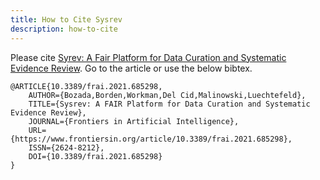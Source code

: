 ```yaml
---
title: How to Cite Sysrev
description: how-to-cite
---
```

Please cite [Syrev: A Fair Platform for Data Curation and Systematic
Evidence
Review](https://www.frontiersin.org/articles/10.3389/frai.2021.685298/full?&utm_source=Email_to_authors_&utm_medium=Email&utm_content=T1_11.5e1_author&utm_campaign=Email_publication&field=&journalName=Frontiers_in_Artificial_Intelligence&id=685298).
Go to the article or use the below bibtex.

      
    @ARTICLE{10.3389/frai.2021.685298,
        AUTHOR={Bozada,Borden,Workman,Del Cid,Malinowski,Luechtefeld},
        TITLE={Sysrev: A FAIR Platform for Data Curation and Systematic Evidence Review},
        JOURNAL={Frontiers in Artificial Intelligence},  
        URL={https://www.frontiersin.org/article/10.3389/frai.2021.685298},  
        ISSN={2624-8212},
        DOI={10.3389/frai.2021.685298}
    }
      

